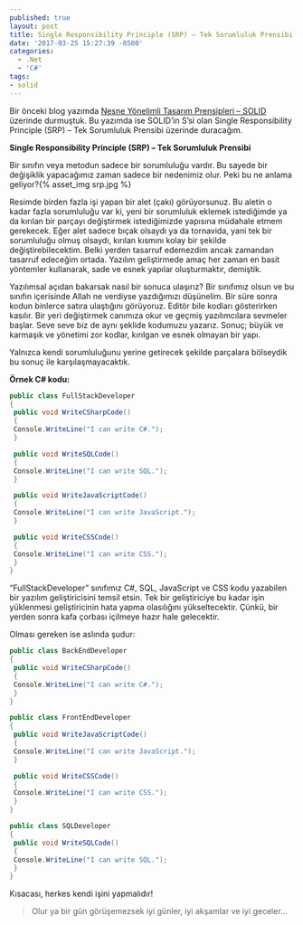 ```yaml
---
published: true
layout: post
title: Single Responsibility Principle (SRP) – Tek Sorumluluk Prensibi - 2
date: '2017-03-25 15:27:39 -0500'
categories:
  - .Net
  - 'C#'
tags:
- solid
---
```

Bir önceki blog yazımda [Nesne Yönelimli Tasarım Prensipleri – SOLID](/nesne-yonelimli-tasarim-prensipleri-solid-1/) üzerinde durmuştuk. Bu yazımda ise SOLID’in S’si olan Single Responsibility Principle (SRP) – Tek Sorumluluk Prensibi üzerinde duracağım.
<!--more-->
**Single Responsibility Principle (SRP) – Tek Sorumluluk Prensibi**

Bir sınıfın veya metodun sadece bir sorumluluğu vardır. Bu sayede bir değişiklik yapacağımız zaman sadece bir nedenimiz olur. Peki bu ne anlama geliyor?{% asset_img srp.jpg %}

Resimde birden fazla işi yapan bir alet (çakı) görüyorsunuz. Bu aletin o kadar fazla sorumluluğu var ki, yeni bir sorumluluk eklemek istediğimde ya da kırılan bir parçayı değiştirmek istediğimizde yapısına müdahale etmem gerekecek. Eğer alet sadece bıçak olsaydı ya da tornavida, yani tek bir sorumluluğu olmuş olsaydı, kırılan kısmını kolay bir şekilde değiştirebilecektim. Belki yerden tasarruf edemezdim ancak zamandan tasarruf edeceğim ortada. Yazılım geliştirmede amaç her zaman en basit yöntemler kullanarak, sade ve esnek yapılar oluşturmaktır, demiştik.

Yazılımsal açıdan bakarsak nasıl bir sonuca ulaşırız? Bir sınıfımız olsun ve bu sınıfın içerisinde Allah ne verdiyse yazdığımızı düşünelim. Bir süre sonra kodun binlerce satıra ulaştığını görüyoruz. Editör bile kodları gösterirken kasılır. Bir yeri değiştirmek canımıza okur ve geçmiş yazılımcılara sevmeler başlar. Seve seve biz de aynı şeklide kodumuzu yazarız. Sonuç; büyük ve karmaşık ve yönetimi zor kodlar, kırılgan ve esnek olmayan bir yapı.

Yalnızca kendi sorumluluğunu yerine getirecek şekilde parçalara bölseydik bu sonuç ile karşılaşmayacaktık.

**Örnek C# kodu:**
```csharp
public class FullStackDeveloper
{
 public void WriteCSharpCode()
 {
 Console.WriteLine("I can write C#.");
 }

 public void WriteSQLCode()
 {
 Console.WriteLine("I can write SQL.");
 }

 public void WriteJavaScriptCode()
 {
 Console.WriteLine("I can write JavaScript.");
 }

 public void WriteCSSCode()
 {
 Console.WriteLine("I can write CSS.");
 }
}
```
“FullStackDeveloper” sınıfımız C#, SQL, JavaScript ve CSS kodu yazabilen bir yazılım geliştiricisini temsil etsin. Tek bir geliştiriciye bu kadar işin yüklenmesi geliştiricinin hata yapma olasılığını yükseltecektir. Çünkü, bir yerden sonra kafa çorbası içilmeye hazır hale gelecektir.

Olması gereken ise aslında şudur:
```csharp
public class BackEndDeveloper
{
 public void WriteCSharpCode()
 {
 Console.WriteLine("I can write C#.");
 }
}

public class FrontEndDeveloper
{
 public void WriteJavaScriptCode()
 {
 Console.WriteLine("I can write JavaScript.");
 }

 public void WriteCSSCode()
 {
 Console.WriteLine("I can write CSS.");
 }
}

public class SQLDeveloper
{
 public void WriteSQLCode()
 {
 Console.WriteLine("I can write SQL.");
 }
}
```
Kısacası, herkes kendi işini yapmalıdır!

> Olur ya bir gün görüşemezsek iyi günler, iyi akşamlar ve iyi geceler…
